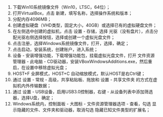 1. 下载Win10系统镜像文件（Win10，LTSC，64位）；
2. 打开VirtualBox，点击 新建，填写名称，选择操作系统和版本；
3. 分配内存4096MB；
4. 创建虚拟硬盘（VHD类型，固定大小，40GB）或选择已有的虚拟硬盘文件；
5. 在左侧选中创建的虚拟机，点击 设置 - 存储，选择 光驱（没有盘片），点击分配光驱右侧选择按钮，选择或创建一个虚拟光盘文件；
6. 点击注册，选择Windows系统镜像文件，打开，选择，确定；
7. 点击启动，安装系统，创建账户，进入系统；
8. 设备 - 安装增强功能，下载增强功能包，挂载虚拟光盘文件，打开 文件资源管理器 - 此电脑 - CD驱动器，安装VBoxWindowsAdditions.exe，然后重启，在设置中移除虚拟光盘；
9. HOST+F 全屏模式，HOST+C 自动缩放模式，默认HOST是右Ctrl键；
10. 通过 设置 - 常规 - 高级，共享粘贴板、拖放和 设置 - 共享文件夹 的方式在虚拟机内外传输数据；
11. 通过 设置 - USB设备，启用USB3.0控制器，右键 - 从设备列表中添加筛选器，选择U盘，确定；
12. Windows系统内，控制面板 - 大图标 - 文件资源管理器选项 - 查看，勾选 显示隐藏的文件、文件夹和驱动器，取消勾选 隐藏已知文件类型的扩展名；

